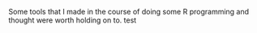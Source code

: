 Some tools that I made in the course of doing some R programming and thought were worth holding on to.
test
